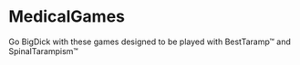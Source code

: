 # MedicalGames
Go BigDick with these games designed to be played with BestTaramp™ and SpinalTarampism™
